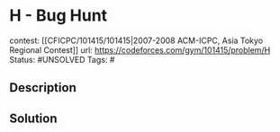 # H - Bug Hunt

contest: [[CFICPC/101415/101415|2007-2008 ACM-ICPC, Asia Tokyo Regional Contest]]
url: https://codeforces.com/gym/101415/problem/H
Status: #UNSOLVED
Tags: #

## Description

## Solution

